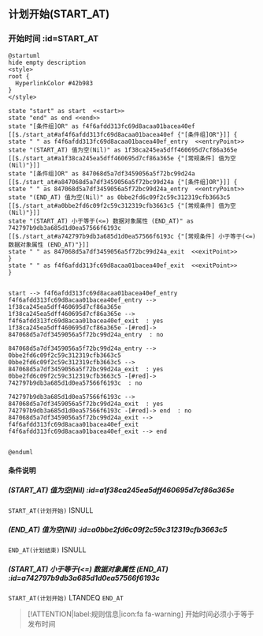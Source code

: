 ## 计划开始(START_AT) <!-- {docsify-ignore-all} -->

   

### 开始时间 :id=START_AT

```plantuml
@startuml
hide empty description
<style>
root {
  HyperlinkColor #42b983
}
</style>

state "start" as start  <<start>>
state "end" as end <<end>>
state "[条件组]OR" as f4f6afdd313fc69d8acaa01bacea40ef [[$./start_at#af4f6afdd313fc69d8acaa01bacea40ef {"[条件组]OR"}]] {
state " " as f4f6afdd313fc69d8acaa01bacea40ef_entry  <<entryPoint>>
state "(START_AT) 值为空(Nil)" as 1f38ca245ea5dff460695d7cf86a365e [[$./start_at#a1f38ca245ea5dff460695d7cf86a365e {"[常规条件] 值为空(Nil)"}]]
state "[条件组]OR" as 847068d5a7df3459056a5f72bc99d24a [[$./start_at#a847068d5a7df3459056a5f72bc99d24a {"[条件组]OR"}]] {
state " " as 847068d5a7df3459056a5f72bc99d24a_entry  <<entryPoint>>
state "(END_AT) 值为空(Nil)" as 0bbe2fd6c09f2c59c312319cfb3663c5 [[$./start_at#a0bbe2fd6c09f2c59c312319cfb3663c5 {"[常规条件] 值为空(Nil)"}]]
state "(START_AT) 小于等于(<=) 数据对象属性 (END_AT)" as 742797b9db3a685d1d0ea57566f6193c [[$./start_at#a742797b9db3a685d1d0ea57566f6193c {"[常规条件] 小于等于(<=) 数据对象属性 (END_AT)"}]]
state " " as 847068d5a7df3459056a5f72bc99d24a_exit  <<exitPoint>>
}
state " " as f4f6afdd313fc69d8acaa01bacea40ef_exit  <<exitPoint>>
}


start --> f4f6afdd313fc69d8acaa01bacea40ef_entry 
f4f6afdd313fc69d8acaa01bacea40ef_entry --> 1f38ca245ea5dff460695d7cf86a365e 
1f38ca245ea5dff460695d7cf86a365e --> f4f6afdd313fc69d8acaa01bacea40ef_exit  : yes
1f38ca245ea5dff460695d7cf86a365e -[#red]-> 847068d5a7df3459056a5f72bc99d24a_entry  : no

847068d5a7df3459056a5f72bc99d24a_entry --> 0bbe2fd6c09f2c59c312319cfb3663c5 
0bbe2fd6c09f2c59c312319cfb3663c5 --> 847068d5a7df3459056a5f72bc99d24a_exit  : yes
0bbe2fd6c09f2c59c312319cfb3663c5 -[#red]-> 742797b9db3a685d1d0ea57566f6193c  : no

742797b9db3a685d1d0ea57566f6193c --> 847068d5a7df3459056a5f72bc99d24a_exit  : yes
742797b9db3a685d1d0ea57566f6193c -[#red]-> end  : no
847068d5a7df3459056a5f72bc99d24a_exit --> f4f6afdd313fc69d8acaa01bacea40ef_exit 
f4f6afdd313fc69d8acaa01bacea40ef_exit --> end 


@enduml
```

#### 条件说明

##### (START_AT) 值为空(Nil) :id=a1f38ca245ea5dff460695d7cf86a365e



`START_AT(计划开始)` ISNULL 

##### (END_AT) 值为空(Nil) :id=a0bbe2fd6c09f2c59c312319cfb3663c5



`END_AT(计划结束)` ISNULL 

##### (START_AT) 小于等于(<=) 数据对象属性 (END_AT) :id=a742797b9db3a685d1d0ea57566f6193c



`START_AT(计划开始)` LTANDEQ  `END_AT`

> [!ATTENTION|label:规则信息|icon:fa fa-warning]
> 开始时间必须小于等于发布时间








